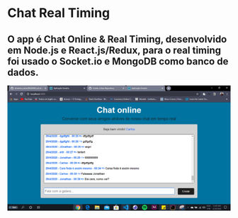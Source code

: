 # Chat Real Timing

## O app é Chat Online &amp; Real Timing, desenvolvido em Node.js e React.js/Redux, para o real timing foi usado o Socket.io e MongoDB como banco de dados.

![](/chat-real-timing.PNG)
